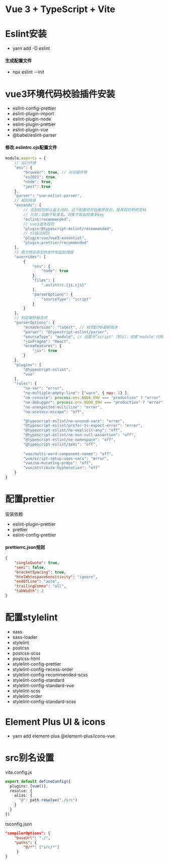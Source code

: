 # Vue 3 + TypeScript + Vite

# Eslint安装
- yarn add -D eslint

#### 生成配置文件
- npx eslint --init

# vue3环境代码校验插件安装
- eslint-config-prettier
- eslint-plugin-import
- eslint-plugin-node
- eslint-plugin-prettier
- eslint-plugin-vue
- @babel/eslint-parser

#### 修改.eslintrc.cjs配置文件
```cjs
module.exports = {
    // 运行环境
    "env": {
        "browser": true, // 浏览器环境
        "es2021": true,
        "node": true,
        "jest": true
    },
    "parser": "vue-eslint-parser",
    // 规则继承
    "extends": [
        // 全部规则默认是关闭的，这个配置项开启推荐规则，推荐规则参照文档
        // 比如：函数不能重名，对象不能出现重复key
        "eslint:recommended",
        // vue3语法规则
        "plugin:@typescript-eslint/recommended",
        // ts语法规则
        "plugin:vue/vue3-essential",
        "plugin:prettier/recommended"
    ],
    // 要为特定类型的文件制定处理器
    "overrides": [
        {
            "env": {
                "node": true
            },
            "files": [
                ".eslintrc.{js,cjs}"
            ],
            "parserOptions": {
                "sourceType": "script"
            }
        }
    ],
    // 制定解析器选项
    "parserOptions": {
        "ecmaVersion": "latest", // 校验ECMA最新版本
        "parser": "@typescript-eslint/parser",
        "sourceType": "module", // 设置为”script"（默认），或者"module"代码在ECMAScript模块中
        "jsxPragma": "React",
        "ecmaFeatures": {
            "jsx": true
        }
    },
    "plugins": [
        "@typescript-eslint",
        "vue"
    ],
    "rules": {
        "no-var": "error",
        "no-multiple-empty-line": ["warn", { max: 1} ],
        "no-console": process.env.NODE_ENV === "production" ? "error" : "off",
        "no-debugger": process.env.NODE_ENV === "production" ? "error" : "off",
        "no-unexpected-multiline": "error",
        "no-useless-escape": "off",

        "@typescript-eslint/no-unused-vars": "error",
        "@typescript-eslint/prefer-ts-expect-error": "error",
        "@typescript-eslint/no-explicit-any": "off",
        "@typescript-eslint/no-non-null-assertion": "off",
        "@typescript-eslint/no-namespace": "off",
        "@typescript-eslint/semi": "off",
        
        "vue/multi-word-component-names": "off",
        "vue/script-setup-uses-vars": "error",
        "vue/no-mutating-props": "off",
        "vue/attribute-hyphenation": "off"
    }
}

```

# 配置prettier
安装依赖
- eslint-plugin-prettier
- prettier
- eslint-config-prettier

#### prettierrc.json规则
```json
{
    "singleQuote": true,
    "semi": false,
    "bracketSpacing": true,
    "htmlWhtespaceSensitivity": "ignore",
    "endOfLine": "auto",
    "trailingComma": "all",
    "tabWidth": 2
}
```

# 配置stylelint
- sass
- sass-loader
- stylelint
- postcss
- postcss-scss
- postcss-html
- stylelint-config-prettier
- stylelint-config-recess-order
- stylelint-config-recommended-scss
- stylelint-config-standard
- stylelint-config-standard-vue
- stylelint-scss
- stylelint-order
- stylelint-config-standard-scss

# Element Plus UI & icons
- yarn add element-plus @element-plus/icons-vue

# src别名设置
vite.config.js
```ts
export default defineConfig({
  plugins: [vue()],
  resolve: {
    alias: {
      "@": path.resolve("./src")
    }
  }
})
```
tsconfig.json
```json
"compilerOptions": {
    "baseUrl": "./",
    "paths": {
        "@/*": ["src/*"]
     }
}

```